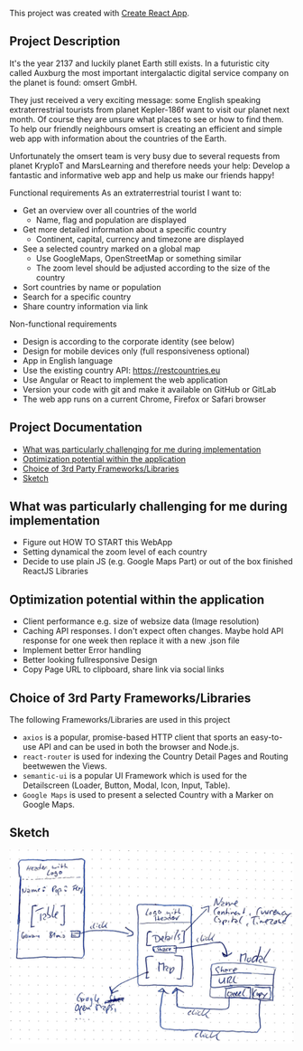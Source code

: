This project was created with [Create React App](https://github.com/facebookincubator/create-react-app).

## Project Description

It's the year 2137 and luckily planet Earth still exists. In a futuristic city called Auxburg the
most important intergalactic digital service company on the planet is found: omsert
GmbH.

They just received a very exciting message: some English speaking extraterrestrial tourists
from planet Kepler-186f want to visit our planet next month. Of course they are unsure
what places to see or how to find them. To help our friendly neighbours omsert is creating
an efficient and simple web app with information about the countries of the Earth.

Unfortunately the omsert team is very busy due to several requests from planet KrypIoT
and MarsLearning and therefore needs your help: Develop a fantastic and informative
web app and help us make our friends happy!

Functional requirements
As an extraterrestrial tourist I want to:
* Get an overview over all countries of the world
  * Name, flag and population are displayed
* Get more detailed information about a specific country
  * Continent, capital, currency and timezone are displayed
* See a selected country marked on a global map
  * Use GoogleMaps, OpenStreetMap or something similar
  * The zoom level should be adjusted according to the size of the country
* Sort countries by name or population
* Search for a specific country
* Share country information via link

Non-functional requirements
* Design is according to the corporate identity (see below)
* Design for mobile devices only (full responsiveness optional)
* App in English language
* Use the existing country API: https://restcountries.eu
* Use Angular or React to implement the web application
* Version your code with git and make it available on GitHub or GitLab
* The web app runs on a current Chrome, Firefox or Safari browser

## Project Documentation

- [What was particularly challenging for me during implementation](#What-was-particularly-challenging-for-me-during-implementation)
- [Optimization potential within the application](#Optimization-potential-within-the-application)
- [Choice of 3rd Party Frameworks/Libraries](#Choice-of-3rd-Party-Frameworks/Libraries)
- [Sketch](#Sketch)


## What was particularly challenging for me during implementation

* Figure out HOW TO START this WebApp
* Setting dynamical the zoom level of each country
* Decide to use plain JS (e.g. Google Maps Part) or out of the box finished ReactJS Libraries

## Optimization potential within the application

* Client performance e.g. size of websize data (Image resolution)
* Caching API responses. I don't expect often changes. Maybe hold API response for one week then replace it with a new .json file
* Implement better Error handling
* Better looking fullresponsive Design
* Copy Page URL to clipboard, share link via social links


## Choice of 3rd Party Frameworks/Libraries

The following Frameworks/Libraries are used in this project

* `axios` is a popular, promise-based HTTP client that sports an easy-to-use API and can be used in both the browser and Node.js.
* `react-router` is used for indexing the Country Detail Pages and Routing beetwewen the Views.
* `semantic-ui` is a popular UI Framework which is used for the Detailscreen (Loader, Button, Modal, Icon, Input, Table).
* `Google Maps` is used to present a selected Country with a Marker on Google Maps.


## Sketch

![alt text](https://github.com/fuggerstadt1907/omsert-web-app/blob/master/src/assets/sketch.png)